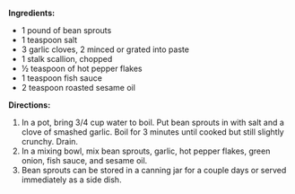 **Ingredients:**
- 1 pound of bean sprouts
- 1 teaspoon salt
- 3 garlic cloves, 2 minced or grated into paste
- 1 stalk scallion, chopped
- ½ teaspoon of hot pepper flakes
- 1 teaspoon fish sauce
- 2 teaspoon roasted sesame oil

**Directions:**
1.	In a pot, bring 3/4 cup water to boil.  Put bean sprouts in with salt and a clove of smashed garlic.  Boil for 3 minutes until cooked but still slightly crunchy.  Drain.
2.	In a mixing bowl, mix bean sprouts, garlic, hot pepper flakes, green onion, fish sauce, and sesame oil.
3.	Bean sprouts can be stored in a canning jar for a couple days or served immediately as a side dish.
